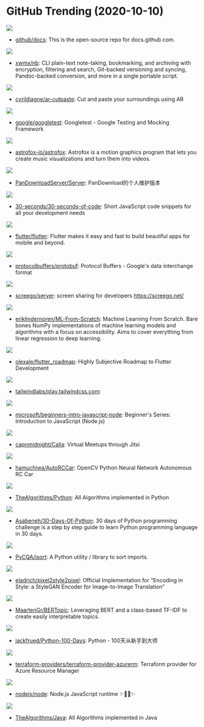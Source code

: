 # GitHub Trending (2020-10-10)

![](https://img.shields.io/badge/JavaScript-New%20202-green?style=flat-square&logo=appveyor)
- [github/docs](https://github.com/github/docs): This is the open-source repo for docs.github.com.

![](https://img.shields.io/badge/Shell-New%20427-green?style=flat-square&logo=appveyor)
- [xwmx/nb](https://github.com/xwmx/nb): CLI plain-text note-taking, bookmarking, and archiving with encryption, filtering and search, Git-backed versioning and syncing, Pandoc-backed conversion, and more in a single portable script.

![](https://img.shields.io/badge/TypeScript-New%20135-green?style=flat-square&logo=appveyor)
- [cyrildiagne/ar-cutpaste](https://github.com/cyrildiagne/ar-cutpaste): Cut and paste your surroundings using AR

![](https://img.shields.io/badge/C%2B%2B-New%2071-green?style=flat-square&logo=appveyor)
- [google/googletest](https://github.com/google/googletest): Googletest - Google Testing and Mocking Framework

![](https://img.shields.io/badge/JavaScript-New%20174-green?style=flat-square&logo=appveyor)
- [astrofox-io/astrofox](https://github.com/astrofox-io/astrofox): Astrofox is a motion graphics program that lets you create music visualizations and turn them into videos.

![](https://img.shields.io/badge/HTML-New%20414-green?style=flat-square&logo=appveyor)
- [PanDownloadServer/Server](https://github.com/PanDownloadServer/Server): PanDownload的个人维护版本

![](https://img.shields.io/badge/JavaScript-New%20309-green?style=flat-square&logo=appveyor)
- [30-seconds/30-seconds-of-code](https://github.com/30-seconds/30-seconds-of-code): Short JavaScript code snippets for all your development needs

![](https://img.shields.io/badge/Dart-New%20402-green?style=flat-square&logo=appveyor)
- [flutter/flutter](https://github.com/flutter/flutter): Flutter makes it easy and fast to build beautiful apps for mobile and beyond.

![](https://img.shields.io/badge/C%2B%2B-New%2048-green?style=flat-square&logo=appveyor)
- [protocolbuffers/protobuf](https://github.com/protocolbuffers/protobuf): Protocol Buffers - Google's data interchange format

![](https://img.shields.io/badge/Go-New%20539-green?style=flat-square&logo=appveyor)
- [screego/server](https://github.com/screego/server): screen sharing for developers https://screego.net/

![](https://img.shields.io/badge/Python-New%20241-green?style=flat-square&logo=appveyor)
- [eriklindernoren/ML-From-Scratch](https://github.com/eriklindernoren/ML-From-Scratch): Machine Learning From Scratch. Bare bones NumPy implementations of machine learning models and algorithms with a focus on accessibility. Aims to cover everything from linear regression to deep learning.

![](https://img.shields.io/badge/none-New%20101-green?style=flat-square&logo=appveyor)
- [olexale/flutter_roadmap](https://github.com/olexale/flutter_roadmap): Highly Subjective Roadmap to Flutter Development

![](https://img.shields.io/badge/JavaScript-New%2062-green?style=flat-square&logo=appveyor)
- [tailwindlabs/play.tailwindcss.com](https://github.com/tailwindlabs/play.tailwindcss.com): 

![](https://img.shields.io/badge/JavaScript-New%20166-green?style=flat-square&logo=appveyor)
- [microsoft/beginners-intro-javascript-node](https://github.com/microsoft/beginners-intro-javascript-node): Beginner's Series: Introduction to JavaScript (Node.js)

![](https://img.shields.io/badge/JavaScript-New%2087-green?style=flat-square&logo=appveyor)
- [capnmidnight/Calla](https://github.com/capnmidnight/Calla): Virtual Meetups through Jitsi

![](https://img.shields.io/badge/Python-New%2044-green?style=flat-square&logo=appveyor)
- [hamuchiwa/AutoRCCar](https://github.com/hamuchiwa/AutoRCCar): OpenCV Python Neural Network Autonomous RC Car

![](https://img.shields.io/badge/Python-New%20326-green?style=flat-square&logo=appveyor)
- [TheAlgorithms/Python](https://github.com/TheAlgorithms/Python): All Algorithms implemented in Python

![](https://img.shields.io/badge/Python-New%20150-green?style=flat-square&logo=appveyor)
- [Asabeneh/30-Days-Of-Python](https://github.com/Asabeneh/30-Days-Of-Python): 30 days of Python programming challenge is a step by step guide to learn Python programming language in 30 days.

![](https://img.shields.io/badge/Python-New%2039-green?style=flat-square&logo=appveyor)
- [PyCQA/isort](https://github.com/PyCQA/isort): A Python utility / library to sort imports.

![](https://img.shields.io/badge/Jupyter%20Notebook-New%20105-green?style=flat-square&logo=appveyor)
- [eladrich/pixel2style2pixel](https://github.com/eladrich/pixel2style2pixel): Official Implementation for "Encoding in Style: a StyleGAN Encoder for Image-to-Image Translation"

![](https://img.shields.io/badge/Python-New%20129-green?style=flat-square&logo=appveyor)
- [MaartenGr/BERTopic](https://github.com/MaartenGr/BERTopic): Leveraging BERT and a class-based TF-IDF to create easily interpretable topics.

![](https://img.shields.io/badge/Python-New%20105-green?style=flat-square&logo=appveyor)
- [jackfrued/Python-100-Days](https://github.com/jackfrued/Python-100-Days): Python - 100天从新手到大师

![](https://img.shields.io/badge/Go-New%2011-green?style=flat-square&logo=appveyor)
- [terraform-providers/terraform-provider-azurerm](https://github.com/terraform-providers/terraform-provider-azurerm): Terraform provider for Azure Resource Manager

![](https://img.shields.io/badge/JavaScript-New%2058-green?style=flat-square&logo=appveyor)
- [nodejs/node](https://github.com/nodejs/node): Node.js JavaScript runtime ✨🐢🚀✨

![](https://img.shields.io/badge/Java-New%20190-green?style=flat-square&logo=appveyor)
- [TheAlgorithms/Java](https://github.com/TheAlgorithms/Java): All Algorithms implemented in Java

